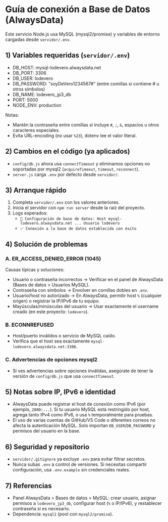 # Guía de conexión a Base de Datos (AlwaysData)

Este servicio Node.js usa MySQL (mysql2/promise) y variables de entorno cargadas desde `servidor/.env`.

## 1) Variables requeridas (`servidor/.env`)

- DB_HOST: mysql-lodevero.alwaysdata.net
- DB_PORT: 3306
- DB_USER: lodevero
- DB_PASSWORD: "soyDeVero1234567#"  (entre comillas si contiene # u otros símbolos)
- DB_NAME: lodevero_jp3_db
- PORT: 5000
- NODE_ENV: production

Notas:
- Mantén la contraseña entre comillas si incluye `#`, `;`, `&`, espacios u otros caracteres especiales.
- Evita URL-encoding (no usar `%23`), dotenv lee el valor literal.

## 2) Cambios en el código (ya aplicados)

- `config/db.js` ahora usa `connectTimeout` y eliminamos opciones no soportadas por mysql2 (`acquireTimeout`, `timeout`, `reconnect`).
- `server.js` carga `.env` por defecto desde `servidor/`.

## 3) Arranque rápido

1. Completa `servidor/.env` con los valores anteriores.
2. Inicia el servidor con `npm run server` desde la raíz del proyecto.
3. Logs esperados:
   - `🔧 Configuración de base de datos: Host mysql-lodevero.alwaysdata.net ... Usuario lodevero`
   - `✅ Conexión a la base de datos establecida con éxito`

## 4) Solución de problemas

### A. ER_ACCESS_DENIED_ERROR (1045)
Causas típicas y soluciones:
- Usuario o contraseña incorrectos → Verificar en el panel de AlwaysData (Bases de datos > Usuarios MySQL).
- Contraseña con símbolos → Envolver en comillas dobles en `.env`.
- Usuario/host no autorizado → En AlwaysData, permitir host `%` (cualquier origen) o registrar la IP/IPv6 de tu equipo.
- Mayúsculas/minúsculas del usuario → Usar exactamente el username creado (en este proyecto: `lodevero`).

### B. ECONNREFUSED
- Host/puerto inválidos o servicio de MySQL caído.
- Verifica que el host sea exactamente `mysql-lodevero.alwaysdata.net:3306`.

### C. Advertencias de opciones mysql2
- Si ves advertencias sobre opciones inválidas, asegúrate de tener la versión de `config/db.js` que usa `connectTimeout`.

## 5) Notas sobre IP, IPv6 e identidad

- AlwaysData puede registrar el host de conexión como IPv6 (por ejemplo, `2800:...`). Si tu usuario MySQL está restringido por host, agrega tanto IPv4 como IPv6, o usa `%` temporalmente para pruebas.
- El uso de varias cuentas de GitHub/VS Code o diferentes correos no afecta la autenticación MySQL. Solo importan `DB_USER`/`DB_PASSWORD` y permisos del usuario en la base.

## 6) Seguridad y repositorio

- `servidor/.gitignore` ya excluye `.env` para evitar filtrar secretos.
- Nunca subas `.env` a control de versiones. Si necesitas compartir configuración, usa `.env.example` sin credenciales reales.

## 7) Referencias

- Panel AlwaysData > Bases de datos > MySQL: crear usuario, asignar permisos a `lodevero_jp3_db`, configurar host (`%` o IP/IPv6), y restablecer contraseña si es necesario.
- Dependencia: `mysql2` (pool con `mysql2/promise`).
